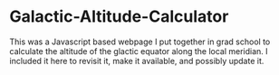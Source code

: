 # Galactic-Altitude-Calculator

This was a Javascript based webpage I put together in grad school to calculate the altitude of the glactic equator along the local meridian.  I included it here to revisit it, make it available, and possibly update it.
